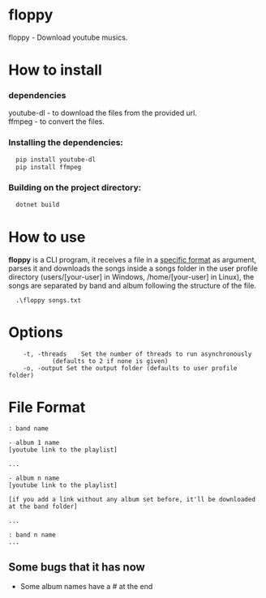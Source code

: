 # floppy
floppy - Download youtube musics.

# How to install

### dependencies
youtube-dl - to download the files from the provided url. <br>
ffmpeg - to convert the files.

### Installing the dependencies:
```bash
  pip install youtube-dl
  pip install ffmpeg
```
### Building on the project directory:
```bash
  dotnet build
```
# How to use

**floppy** is a CLI program, it receives a file in a [specific format](#file-format) as argument, parses it and downloads the songs inside a songs folder in the user profile directory (users/[your-user] in Windows, /home/[your-user] in Linux), the songs are separated by band and album following the structure of the file.

```
  .\floppy songs.txt
```

# Options

```
	-t, -threads	Set the number of threads to run asynchronously
			(defaults to 2 if none is given)
	-o, -output	Set the output folder (defaults to user profile folder)
```

# File Format

```
: band name 

- album 1 name
[youtube link to the playlist]

...

- album n name
[youtube link to the playlist]

[if you add a link without any album set before, it'll be downloaded at the band folder]

...

: band n name
...
```

## Some bugs that it has now
- Some album names have a # at the end
